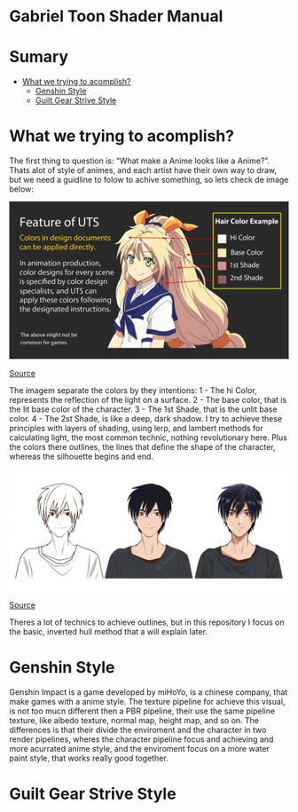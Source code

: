# Gabriel Toon Shader Manual

# Sumary
- [What we trying to acomplish?](./GTShader_Manual.md#what-we-trying-to-acomplish?)
  - [Genshin Style](./GTShader_Manual.md#genshin-style)
  - [Guilt Gear Strive Style](./GTShader_Manual.md#guilt-gear-strive-style)


# What we trying to acomplish?

The first thing to question is: “What make a Anime looks like a Anime?”.
Thats alot of style of animes, and each artist have their own way to draw, but we need a guidline to folow to achive something, so lets check de image below:

<img width = "800" src="Image/UT2018_UTS2_SuperTips_10.png">

[Source](https://docs.unity3d.com/Packages/com.unity.toonshader@0.6/manual/instruction.html)

The imagem separate the colors by they intentions:
1 - The hi Color, represents the reflection of the light on a surface.
2 - The base color, that is the lit base color of the character.
3 - The 1st Shade, that is the unlit base color.
4 - The 2st Shade, is like a deep, dark shadow.
I try to achieve these principles with layers of shading, using lerp, and lambert methods for calculating light, the most common technic, nothing revolutionary here.
Plus the colors there outlines, the lines that define the shape of the character, whereas the silhouette begins and end.

<img width = "800" src="Image/outline.jpg">

[Source](https://img.freepik.com/premium-vector/drawing-process-young-man-anime-style-character-vector-illustration-design_18591-62206.jpg?w=2000)

Theres a lot of technics to achieve outlines, but in this repository I focus on the basic, inverted hull method that a will explain later.

# Genshin Style

Genshin Impact is a game developed by miHoYo, is a chinese company, that make games with a anime style.
The texture pipeline for achieve this visual, is not too mucn different then a PBR pipeline, their use the same pipeline texture, like albedo texture, normal map, height map, and so on.
The differences is that their divide the enviroment and the character in two render pipelines, wheres the character pipeline focus and achieving and more acurrated anime style, and the enviroment focus on a more water paint style, that works really good together.

# Guilt Gear Strive Style
